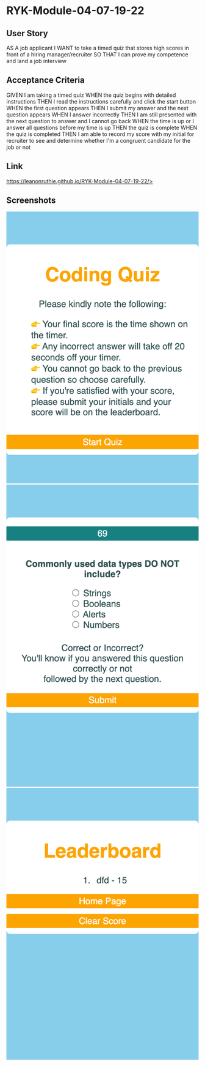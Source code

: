 # RYK-Module-04-07-19-22

## User Story

AS A job applicant
I WANT to take a timed quiz that stores high scores in front of a hiring manager/recruiter
SO THAT I can prove my competence and land a job interview

## Acceptance Criteria

GIVEN I am taking a timed quiz
WHEN the quiz begins with detailed instructions 
THEN I read the instructions carefully and click the start button 
WHEN the first question appears
THEN I submit my answer and the next question appears
WHEN I answer incorrectly
THEN I am still presented with the next question to answer and I cannot go back 
WHEN the time is up or I answer all questions before my time is up
THEN the quiz is complete
WHEN the quiz is completed
THEN I am able to record my score with my initial for recruiter to see and determine whether I'm a congruent candidate for the job or not

## Link
<a href=https://leanonruthie.github.io/RYK-Module-04-07-19-22>https://leanonruthie.github.io/RYK-Module-04-07-19-22/></a>

## Screenshots
<img src="./Assets/images/leanonruthie.github.io_RYK-Module-04-07-19-22_index.html.png" alt="Home Page"/>
<img src="./Assets/images/leanonruthie.github.io_RYK-Module-04-07-19-22_game.html.png" alt="Quiz"/>
<img src="./Assets/images/leanonruthie.github.io_RYK-Module-04-07-19-22_game.html (1).png" alt="Leaderboard"/>